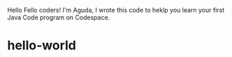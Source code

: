 Hello Fello coders!
I'm Aguda, I wrote this code to heklp you learn your first Java Code program on Codespace.
# hello-world

